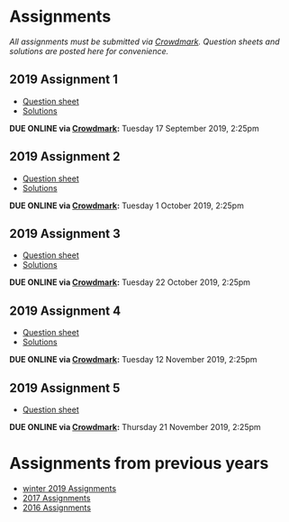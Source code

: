 # Assignments

_All assignments must be submitted via [Crowdmark](https://crowdmark.com/).  Question sheets and solutions are posted here for convenience._

## 2019 Assignment 1

- [Question sheet](./3aa1_2019f.pdf)
- [Solutions](./3aa1s_2019f.pdf)

**DUE ONLINE via [Crowdmark](https://crowdmark.com/):** Tuesday 17 September 2019, 2:25pm

## 2019 Assignment 2

- [Question sheet](./3aa2_2019f.pdf)
- [Solutions](./3aa2s_2019f.pdf)

**DUE ONLINE via [Crowdmark](https://crowdmark.com/):** Tuesday 1 October 2019, 2:25pm

## 2019 Assignment 3

- [Question sheet](./3aa3_2019f.pdf)
- [Solutions](./3aa3s_2019f.pdf)

**DUE ONLINE via [Crowdmark](https://crowdmark.com/):** Tuesday 22 October 2019, 2:25pm

## 2019 Assignment 4

- [Question sheet](./3aa4_2019f.pdf)
- [Solutions](./3aa4s_2019f.pdf)

**DUE ONLINE via [Crowdmark](https://crowdmark.com/):** Tuesday 12 November 2019, 2:25pm

## 2019 Assignment 5

- [Question sheet](./3aa5_2019f.pdf)

**DUE ONLINE via [Crowdmark](https://crowdmark.com/):** Thursday 21 November 2019, 2:25pm

# Assignments from previous years

- [winter 2019 Assignments](./2019w/assignments.md)
- [2017 Assignments](./2017/assignments.md)
- [2016 Assignments](./2016/assignments.md)
